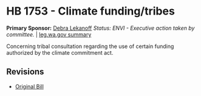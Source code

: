 # HB 1753 - Climate funding/tribes
**Primary Sponsor:** [Debra Lekanoff](/person/leg/lekanoff_de.md)
*Status: ENVI - Executive action taken by committee.* | [leg.wa.gov summary](https://app.leg.wa.gov/billsummary?BillNumber=1753&Year=2021)

Concerning tribal consultation regarding the use of certain funding authorized by the climate commitment act.

## Revisions
* [Original Bill](1/)